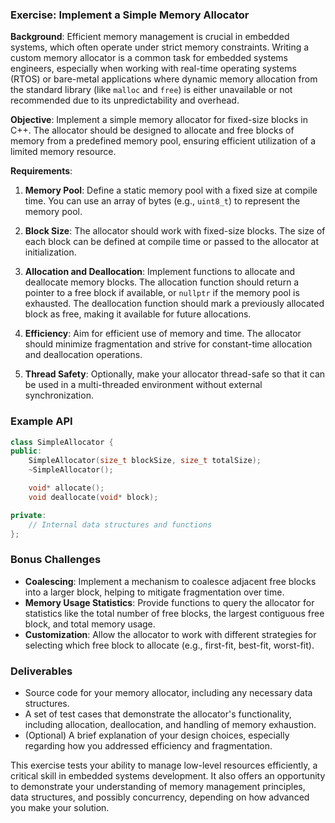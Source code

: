 ### Exercise: Implement a Simple Memory Allocator

**Background**: Efficient memory management is crucial in embedded systems, which often operate under strict memory constraints. Writing a custom memory allocator is a common task for embedded systems engineers, especially when working with real-time operating systems (RTOS) or bare-metal applications where dynamic memory allocation from the standard library (like `malloc` and `free`) is either unavailable or not recommended due to its unpredictability and overhead.

**Objective**: Implement a simple memory allocator for fixed-size blocks in C++. The allocator should be designed to allocate and free blocks of memory from a predefined memory pool, ensuring efficient utilization of a limited memory resource.

**Requirements**:

1. **Memory Pool**: Define a static memory pool with a fixed size at compile time. You can use an array of bytes (e.g., `uint8_t`) to represent the memory pool.

2. **Block Size**: The allocator should work with fixed-size blocks. The size of each block can be defined at compile time or passed to the allocator at initialization.

3. **Allocation and Deallocation**: Implement functions to allocate and deallocate memory blocks. The allocation function should return a pointer to a free block if available, or `nullptr` if the memory pool is exhausted. The deallocation function should mark a previously allocated block as free, making it available for future allocations.

4. **Efficiency**: Aim for efficient use of memory and time. The allocator should minimize fragmentation and strive for constant-time allocation and deallocation operations.

5. **Thread Safety**: Optionally, make your allocator thread-safe so that it can be used in a multi-threaded environment without external synchronization.

### Example API

```cpp
class SimpleAllocator {
public:
    SimpleAllocator(size_t blockSize, size_t totalSize);
    ~SimpleAllocator();

    void* allocate();
    void deallocate(void* block);

private:
    // Internal data structures and functions
};
```

### Bonus Challenges

- **Coalescing**: Implement a mechanism to coalesce adjacent free blocks into a larger block, helping to mitigate fragmentation over time.
- **Memory Usage Statistics**: Provide functions to query the allocator for statistics like the total number of free blocks, the largest contiguous free block, and total memory usage.
- **Customization**: Allow the allocator to work with different strategies for selecting which free block to allocate (e.g., first-fit, best-fit, worst-fit).

### Deliverables

- Source code for your memory allocator, including any necessary data structures.
- A set of test cases that demonstrate the allocator's functionality, including allocation, deallocation, and handling of memory exhaustion.
- (Optional) A brief explanation of your design choices, especially regarding how you addressed efficiency and fragmentation.

This exercise tests your ability to manage low-level resources efficiently, a critical skill in embedded systems development. It also offers an opportunity to demonstrate your understanding of memory management principles, data structures, and possibly concurrency, depending on how advanced you make your solution.